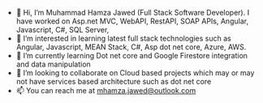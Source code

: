 - 👋 Hi, I’m Muhammad Hamza Jawed (Full Stack Software Developer). I have worked on Asp.net MVC, WebAPI, RestAPI, SOAP APIs, Angular, Javascript, C#, SQL Server, 
- 👀 I’m interested in learning latest full stack technologies such as Angular, Javascript, MEAN Stack, C#, Asp dot net core, Azure, AWS.
- 🌱 I’m currently learning Dot net core and Google Firestore integration and data manipulation
- 💞️ I’m looking to collaborate on Cloud based projects which may or may not have services based architecture such as dot net core
- 📫 You can reach me at mhamza.jawed@outlook.com

<!---
hamxa001/hamxa001 is a ✨ special ✨ repository because its `README.md` (this file) appears on your GitHub profile.
You can click the Preview link to take a look at your changes.
--->
